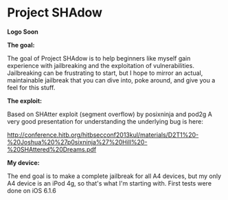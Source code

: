 # Project SHAdow

****Logo Soon****

****The goal:****

  The goal of Project SHAdow is to help beginners like myself gain experience with jailbreaking and the exploitation of vulnerabilities. Jailbreaking can be frustrating to start, but I hope to mirror an actual, maintainable jailbreak that you can dive into, poke around, and give you a feel for this stuff.

****The exploit:****

  Based on SHAtter exploit (segment overflow) by posixninja and pod2g
  A very good presentation for understanding the underlying bug is here:

  http://conference.hitb.org/hitbsecconf2013kul/materials/D2T1%20-%20Joshua%20%27p0sixninja%27%20Hill%20-%20SHAttered%20Dreams.pdf

****My device:****

  The end goal is to make a complete jailbreak for all A4 devices, but my only A4 device is an iPod 4g, so that's what I'm starting with. First tests were done on iOS 6.1.6
